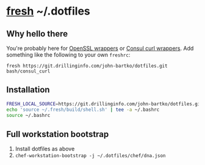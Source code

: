 # [fresh](https://freshshell.com/) ~/.dotfiles

## Why hello there
You're probably here for [OpenSSL wrappers](bash/openssl-wrappers) or [Consul curl wrappers](bash/consul_curl). Add something like the following to your own `freshrc`:

```
fresh https://git.drillinginfo.com/john-bartko/dotfiles.git bash/consul_curl
```

## Installation
``` sh
FRESH_LOCAL_SOURCE=https://git.drillinginfo.com/john-bartko/dotfiles.git bash -c "`curl -sL get.freshshell.com`"
echo 'source ~/.fresh/build/shell.sh' | tee -a ~/.bashrc
source ~/.bashrc
```

## Full workstation bootstrap

1. Install dotfiles as above
2. `chef-workstation-bootstrap -j ~/.dotfiles/chef/dna.json`

